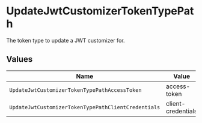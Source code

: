 # UpdateJwtCustomizerTokenTypePath

The token type to update a JWT customizer for.


## Values

| Name                                                | Value                                               |
| --------------------------------------------------- | --------------------------------------------------- |
| `UpdateJwtCustomizerTokenTypePathAccessToken`       | access-token                                        |
| `UpdateJwtCustomizerTokenTypePathClientCredentials` | client-credentials                                  |